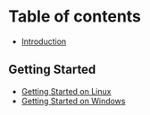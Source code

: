 # Table of contents

* [Introduction](README.md)

## Getting Started

* [Getting Started on Linux](getting-started/getting-started-on-linux.md)
* [Getting Started on Windows](getting-started/getting-started-on-windows.md)

